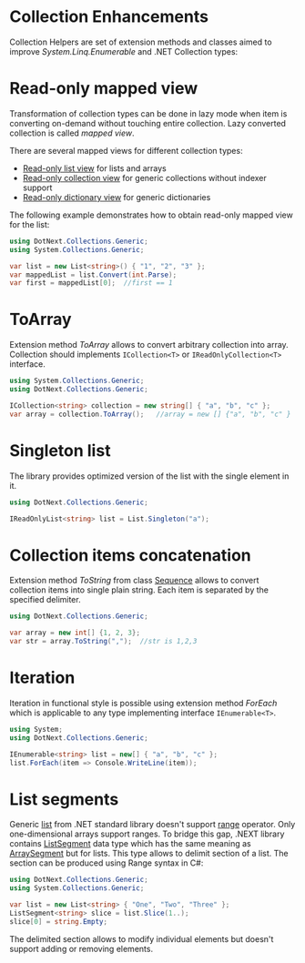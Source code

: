 Collection Enhancements
====
Collection Helpers are set of extension methods and classes aimed to improve _System.Linq.Enumerable_ and .NET Collection types:

# Read-only mapped view
Transformation of collection types can be done in lazy mode when item is converting on-demand without touching entire collection. Lazy converted collection is called _mapped view_.

There are several mapped views for different collection types:
* [Read-only list view](xref:DotNext.Collections.Generic.ReadOnlyListView`2) for lists and arrays
* [Read-only collection view](xref:DotNext.Collections.Generic.ReadOnlyCollectionView`2) for generic collections without indexer support
* [Read-only dictionary view](xref:DotNext.Collections.Generic.ReadOnlyDictionaryView`3) for generic dictionaries

The following example demonstrates how to obtain read-only mapped view for the list:
```csharp
using DotNext.Collections.Generic;
using System.Collections.Generic;

var list = new List<string>() { "1", "2", "3" };
var mappedList = list.Convert(int.Parse);
var first = mappedList[0];	//first == 1
```

# ToArray
Extension method _ToArray_ allows to convert arbitrary collection into array. Collection should implements `ICollection<T>` or `IReadOnlyCollection<T>` interface.

```csharp
using System.Collections.Generic;
using DotNext.Collections.Generic;

ICollection<string> collection = new string[] { "a", "b", "c" };
var array = collection.ToArray();   //array = new [] {"a", "b", "c" }
```

# Singleton list
The library provides optimized version of the list with the single element in it.

```csharp
using DotNext.Collections.Generic;

IReadOnlyList<string> list = List.Singleton("a");
```

# Collection items concatenation
Extension method _ToString_ from class [Sequence](xref:DotNext.Collections.Generic.Sequence) allows to convert collection items into single plain string. Each item is separated by the specified delimiter.

```csharp
using DotNext.Collections.Generic;

var array = new int[] {1, 2, 3};
var str = array.ToString(",");  //str is 1,2,3
```

# Iteration
Iteration in functional style is possible using extension method _ForEach_ which is applicable to any type implementing interface `IEnumerable<T>`.

```csharp
using System;
using DotNext.Collections.Generic;

IEnumerable<string> list = new[] { "a", "b", "c" };
list.ForEach(item => Console.WriteLine(item));
```

# List segments
Generic [list](https://docs.microsoft.com/en-us/dotnet/api/system.collections.generic.ilist-1) from .NET standard library doesn't support [range](https://docs.microsoft.com/en-us/dotnet/csharp/language-reference/proposals/csharp-8.0/ranges) operator. Only one-dimensional arrays support ranges. To bridge this gap, .NEXT library contains [ListSegment](xref:DotNext.Collections.Generic.ListSegment`1) data type which has the same meaning as [ArraySegment](https://docs.microsoft.com/en-us/dotnet/api/system.arraysegment-1) but for lists. This type allows to delimit section of a list. The section can be produced using Range syntax in C#:

```csharp
using DotNext.Collections.Generic;
using System.Collections.Generic;

var list = new List<string> { "One", "Two", "Three" };
ListSegment<string> slice = list.Slice(1..);
slice[0] = string.Empty;
```

The delimited section allows to modify individual elements but doesn't support adding or removing elements.